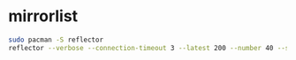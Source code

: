 # mirrorlist

```bash
sudo pacman -S reflector
reflector --verbose --connection-timeout 3 --latest 200 --number 40 --sort rate --save <path>
```
